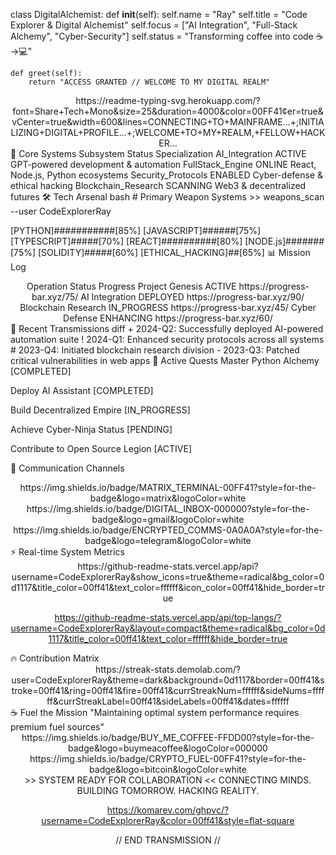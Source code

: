 class DigitalAlchemist:
    def __init__(self):
        self.name = "Ray"
        self.title = "Code Explorer & Digital Alchemist"
        self.focus = ["AI Integration", "Full-Stack Alchemy", "Cyber-Security"]
        self.status = "Transforming coffee into code ☕→💻"
        
    def greet(self):
        return "ACCESS GRANTED // WELCOME TO MY DIGITAL REALM"
<div align="center">
https://readme-typing-svg.herokuapp.com/?font=Share+Tech+Mono&size=25&duration=4000&color=00FF41&center=true&vCenter=true&width=600&lines=CONNECTING+TO+MAINFRAME...+;INITIALIZING+DIGITAL+PROFILE...+;WELCOME+TO+MY+REALM,+FELLOW+HACKER...

</div>
🔮 Core Systems
Subsystem	Status	Specialization
AI_Integration	ACTIVE	GPT-powered development & automation
FullStack_Engine	ONLINE	React, Node.js, Python ecosystems
Security_Protocols	ENABLED	Cyber-defense & ethical hacking
Blockchain_Research	SCANNING	Web3 & decentralized futures
🛠 Tech Arsenal
bash
# Primary Weapon Systems
>> weapons_scan --user CodeExplorerRay

[PYTHON]###########[85%]
[JAVASCRIPT]######[75%] 
[TYPESCRIPT]#####[70%]
[REACT]##########[80%]
[NODE.js]#######[75%]
[SOLIDITY]#####[60%]
[ETHICAL_HACKING]##[65%]
📊 Mission Log
<div align="center">
Operation	Status	Progress
Project Genesis	ACTIVE	https://progress-bar.xyz/75/
AI Integration	DEPLOYED	https://progress-bar.xyz/90/
Blockchain Research	IN_PROGRESS	https://progress-bar.xyz/45/
Cyber Defense	ENHANCING	https://progress-bar.xyz/60/
</div>
🌌 Recent Transmissions
diff
+ 2024-Q2: Successfully deployed AI-powered automation suite
! 2024-Q1: Enhanced security protocols across all systems
# 2023-Q4: Initiated blockchain research division
- 2023-Q3: Patched critical vulnerabilities in web apps
🎯 Active Quests
Master Python Alchemy [COMPLETED]

Deploy AI Assistant [COMPLETED]

Build Decentralized Empire [IN_PROGRESS]

Achieve Cyber-Ninja Status [PENDING]

Contribute to Open Source Legion [ACTIVE]

📡 Communication Channels
<div align="center">
https://img.shields.io/badge/MATRIX_TERMINAL-00FF41?style=for-the-badge&logo=matrix&logoColor=white
https://img.shields.io/badge/DIGITAL_INBOX-000000?style=for-the-badge&logo=gmail&logoColor=white
https://img.shields.io/badge/ENCRYPTED_COMMS-0A0A0A?style=for-the-badge&logo=telegram&logoColor=white

</div>
⚡ Real-time System Metrics
<div align="center">
https://github-readme-stats.vercel.app/api?username=CodeExplorerRay&show_icons=true&theme=radical&bg_color=0d1117&title_color=00ff41&text_color=ffffff&icon_color=00ff41&hide_border=true

https://github-readme-stats.vercel.app/api/top-langs/?username=CodeExplorerRay&layout=compact&theme=radical&bg_color=0d1117&title_color=00ff41&text_color=ffffff&hide_border=true

</div>
🔥 Contribution Matrix
<div align="center">
https://streak-stats.demolab.com/?user=CodeExplorerRay&theme=dark&background=0d1117&border=00ff41&stroke=00ff41&ring=00ff41&fire=00ff41&currStreakNum=ffffff&sideNums=ffffff&currStreakLabel=00ff41&sideLabels=00ff41&dates=ffffff

</div>
☕ Fuel the Mission
"Maintaining optimal system performance requires premium fuel sources"

<div align="center">
https://img.shields.io/badge/BUY_ME_COFFEE-FFDD00?style=for-the-badge&logo=buymeacoffee&logoColor=000000
https://img.shields.io/badge/CRYPTO_FUEL-00FF41?style=for-the-badge&logo=bitcoin&logoColor=white

</div>
<div align="center">
>> SYSTEM READY FOR COLLABORATION <<
CONNECTING MINDS. BUILDING TOMORROW. HACKING REALITY.

https://komarev.com/ghpvc/?username=CodeExplorerRay&color=00ff41&style=flat-square

// END TRANSMISSION //

</div>
